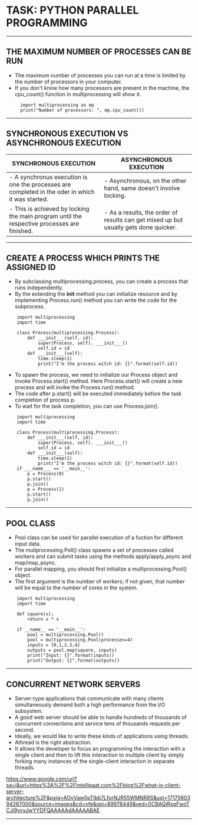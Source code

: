 # TASK: PYTHON PARALLEL PROGRAMMING #

-----------------------------------------------------------------------------------------------------------------------
## THE MAXIMUM NUMBER OF PROCESSES CAN BE RUN ##

- The maximum number of processes you can run at a time is limited by the number of processors in your computer.
- If you don't know how many processors are present in the machine, the cpu_count() function in multiprocessing will show it.
  ```
    import multiprocessing as mp
    print("Number of processors: ", mp.cpu_count())
  ```
------------------------------------------------------------------------------------------------------------------------
## SYNCHRONOUS EXECUTION VS ASYNCHRONOUS EXECUTION ##
|        SYNCHRONOUS EXECUTION          |       ASYNCHRONOUS EXECUTION           |
| ------------------------------------- | -------------------------------------- |
| - A synchronus execution is one the processes are completed in the oder in which it was started. | - Asynchronous, on the other hand, same doesn't involve locking. | 
| - This is achieved by locking the main program until the respective processes are finished. | - As a results, the order of results can get mixed up but usually gets done quicker. |
 
------------------------------------------------------------------------------------------------------------------------
## CREATE A PROCESS WHICH PRINTS THE ASSIGNED ID ##

- By subclassing multiprocessing.process, you can create a process that runs independently.
- By the extending the __init__ method you can initialize resource and by implementing Process.run() method you can write the code for the subprocess.
```
    import multiprocessing
    import time

    class Process(multiprocessing.Process):
        def ___init___(self, id):
            super(Process, self). ___init___()
            self.id = id
        def ___init___(self):
            time.sleep(1)
            print("I'm the process witch id: {}".format(self.id))
```
- To spawn the process, we need to initialize our Process object and invoke Process.start() method. Here Process.start() will create a new process and will invike the Process.run() method.
- The code after p.start() will be executed immediately before the task completion of process p.
- To wait for the task completion, you can use Process.join().
```
    import multiprocessing
    import time

    class Process(multiprocessing.Process):
        def ___init___(self, id):
            super(Process, self). ___init___()
            self.id = id
        def ___init___(self):
            time.sleep(1)
            print("I'm the process witch id: {}".format(self.id))
    if ___name___ == '__main__':
        p = Process(0)
        p.start()
        p.join()
        p = Process(1)
        p.start()
        p.join()
```
-----------------------------------------------------------------------------------------------------------------------------
## POOL CLASS ##

- Pool class can be used for parallel execution of a fuction for different input data.
- The muliprocessing.Poll() class spawns a set of processes called workers and can submit tasks using the methods apply/apply_async and map/map_async.
- For parallel mapping, you should first initialize a multiprocessing.Pool() object.
- The first argument is the number of workers; if not given, that number will be equal to the number of cores in the system.
```
    import multiprocessing
    import time

    def square(x);
        return x * x

    if __name__ == '__main__':
        pool = multiprocessing.Pool()
        pool = multiprocessing.Pool(processes=4)
        inputs = [0,1,2,3,4]
        outputs = pool.map(square, inputs)
        print("Input: {}".format(inputs))
        print("Output: {}".format(outputs))
```
-----------------------------------------------------------------------------------------------------------------------------
## CONCURRENT NETWORK SERVERS ##

- Server-type applications that communicate with many clients simultaneously demand both a high performance from the I/O subsystem.
- A good web server should be able to handle hundreds of thousands of concurrent connections and service tens of thousands requests per second.
- Ideally, we would like to write these kinds of applications using threads.
- Athread is the right abstraction.
- It allows the developer to focus an programming the interaction with a single client and then to lift this interaction to multiple client by simply forking many instances of the single-client interaction in separate threads.

https://www.google.com/url?sa=i&url=https%3A%2F%2Fintellipaat.com%2Fblog%2Fwhat-is-client-server-architecture%2F&psig=AOvVaw0pTlbb7LforNJR55WMNR9S&ust=1717560394267000&source=images&cd=vfe&opi=89978449&ved=0CBAQjRxqFwoTCJi9ycyJwYYDFQAAAAAdAAAAABAE

-----------------------------------------------------------------------------------------------------------------------------
